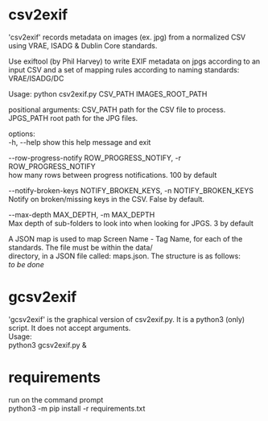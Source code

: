# csv2exif

'csv2exif' records metadata on images (ex. jpg) from a normalized CSV using VRAE, ISADG & Dublin Core standards.

Use exiftool (by Phil Harvey) to write EXIF metadata on jpgs according to an 
input CSV and a set of mapping rules according to naming standards: VRAE/ISADG/DC

Usage:
    python csv2exif.py CSV_PATH IMAGES_ROOT_PATH

positional arguments:
CSV_PATH path for the CSV file to process.
JPGS_PATH root path for the JPG files.

options:  
-h, --help show this help message and exit  
  
--row-progress-notify ROW_PROGRESS_NOTIFY, -r ROW_PROGRESS_NOTIFY  
how many rows between progress notifications. 100 by default  
  
--notify-broken-keys NOTIFY_BROKEN_KEYS, -n NOTIFY_BROKEN_KEYS  
Notify on broken/missing keys in the CSV. False by default.  
  
--max-depth MAX_DEPTH, -m MAX_DEPTH  
Max depth of sub-folders to look into when looking for JPGS. 3 by default  
  
A JSON map is used to map Screen Name - Tag Name, for each of the standards. The file must be within the data/  
directory, in a JSON file called: maps.json. The structure is as follows:  
*to be done*  

# gcsv2exif

'gcsv2exif' is the graphical version of csv2exif.py. It is a python3 (only) script. It does not accept arguments.  
Usage:  
    python3 gcsv2exif.py &

# requirements
run on the command prompt  
    python3 -m pip install -r requirements.txt


